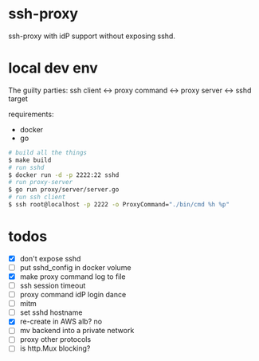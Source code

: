 # ssh-proxy
ssh-proxy with idP support without exposing sshd.

# local dev env
The guilty parties: ssh client <-> proxy command <-> proxy server <-> sshd target

requirements:
- docker
- go

````sh
# build all the things
$ make build
# run sshd
$ docker run -d -p 2222:22 sshd
# run proxy-server
$ go run proxy/server/server.go
# run ssh client
$ ssh root@localhost -p 2222 -o ProxyCommand="./bin/cmd %h %p"
````

# todos
- [x] don't expose sshd
- [ ] put sshd_config in docker volume
- [x] make proxy command log to file
- [ ] ssh session timeout
- [ ] proxy command idP login dance
- [ ] mitm
- [ ] set sshd hostname
- [x] re-create in AWS alb? no
- [ ] mv backend into a private network
- [ ] proxy other protocols
- [ ] is http.Mux blocking?

